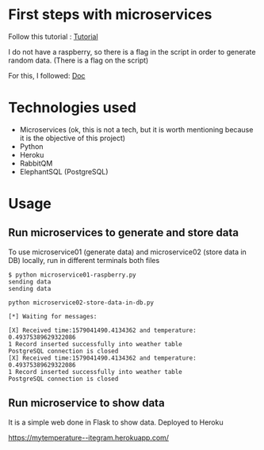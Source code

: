 # First steps with microservices

Follow this tutorial : [Tutorial](https://www.cloudamqp.com/blog/2019-09-11-a-developers-guide-through-the-microservice-jungle.html)

I do not have a raspberry, so there is a flag in the script in order to generate random data.
(There is a flag on the script)

For this, I followed: [Doc](https://www.cloudamqp.com/docs/python.html)

# Technologies used

- Microservices (ok, this is not a tech, but it is worth mentioning because it is the objective of this project)
- Python
- Heroku
- RabbitQM
- ElephantSQL (PostgreSQL)

# Usage

## Run microservices to generate and store data

To use microservice01 (generate data) and microservice02 (store data in DB) 
locally, run in different terminals both files

```
$ python microservice01-raspberry.py
sending data
sending data
```

```
python microservice02-store-data-in-db.py  

[*] Waiting for messages:

[X] Received time:1579041490.4134362 and temperature: 0.49375389629322086
1 Record inserted successfully into weather table
PostgreSQL connection is closed
[X] Received time:1579041490.4134362 and temperature: 0.49375389629322086
1 Record inserted successfully into weather table
PostgreSQL connection is closed
```

## Run microservice to show data

It is a simple web done in Flask to show data. Deployed to Heroku

https://mytemperature--itegram.herokuapp.com/
